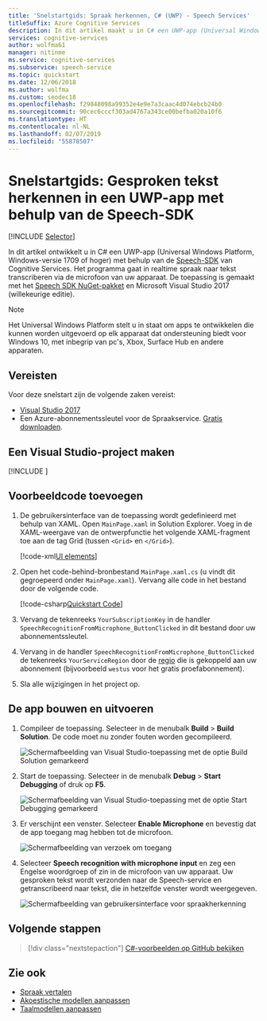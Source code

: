 ```yaml
---
title: 'Snelstartgids: Spraak herkennen, C# (UWP) - Speech Services'
titleSuffix: Azure Cognitive Services
description: In dit artikel maakt u in C# een UWP-app (Universal Windows Platform) met behulp van de Speech-SDK van Cognitive Services. U gaat in realtime spraak naar tekst transcriberen via de microfoon van uw apparaat. De toepassing is gemaakt met het Speech-SDK NuGet-pakket en Microsoft Visual Studio 2017.
services: cognitive-services
author: wolfma61
manager: nitinme
ms.service: cognitive-services
ms.subservice: speech-service
ms.topic: quickstart
ms.date: 12/06/2018
ms.author: wolfma
ms.custom: seodec18
ms.openlocfilehash: f29848098a99352e4e9e7a3caac4d074ebcb24b0
ms.sourcegitcommit: 90cec6cccf303ad4767a343ce00befba020a10f6
ms.translationtype: HT
ms.contentlocale: nl-NL
ms.lasthandoff: 02/07/2019
ms.locfileid: "55878507"
---
```

# <a name="quickstart-recognize-speech-in-a-uwp-app-by-using-the-speech-sdk"></a>Snelstartgids: Gesproken tekst herkennen in een UWP-app met behulp van de Speech-SDK

[!INCLUDE [Selector](../../../includes/cognitive-services-speech-service-quickstart-selector.md)]

In dit artikel ontwikkelt u in C# een UWP-app (Universal Windows Platform, Windows-versie 1709 of hoger) met behulp van de [Speech-SDK](speech-sdk.md) van Cognitive Services. Het programma gaat in realtime spraak naar tekst transcriberen via de microfoon van uw apparaat. De toepassing is gemaakt met het [Speech SDK NuGet-pakket](https://aka.ms/csspeech/nuget) en Microsoft Visual Studio 2017 (willekeurige editie).

> [!NOTE]
> Het Universal Windows Platform stelt u in staat om apps te ontwikkelen die kunnen worden uitgevoerd op elk apparaat dat ondersteuning biedt voor Windows 10, met inbegrip van pc's, Xbox, Surface Hub en andere apparaten.

## <a name="prerequisites"></a>Vereisten

Voor deze snelstart zijn de volgende zaken vereist:

* [Visual Studio 2017](https://visualstudio.microsoft.com/downloads/)
* Een Azure-abonnementssleutel voor de Spraakservice. [Gratis downloaden](get-started.md).

## <a name="create-a-visual-studio-project"></a>Een Visual Studio-project maken

[!INCLUDE [](../../../includes/cognitive-services-speech-service-quickstart-uwp-create-proj.md)]

## <a name="add-sample-code"></a>Voorbeeldcode toevoegen

1. De gebruikersinterface van de toepassing wordt gedefinieerd met behulp van XAML. Open `MainPage.xaml` in Solution Explorer. Voeg in de XAML-weergave van de ontwerpfunctie het volgende XAML-fragment toe aan de tag Grid (tussen `<Grid>` en `</Grid>`).

   [!code-xml[UI elements](~/samples-cognitive-services-speech-sdk/quickstart/csharp-uwp/helloworld/MainPage.xaml#StackPanel)]

1. Open het code-behind-bronbestand `MainPage.xaml.cs` (u vindt dit gegroepeerd onder `MainPage.xaml`). Vervang alle code in het bestand door de volgende code.

   [!code-csharp[Quickstart Code](~/samples-cognitive-services-speech-sdk/quickstart/csharp-uwp/helloworld/MainPage.xaml.cs#code)]

1. Vervang de tekenreeks `YourSubscriptionKey` in de handler `SpeechRecognitionFromMicrophone_ButtonClicked` in dit bestand door uw abonnementssleutel.

1. Vervang in de handler `SpeechRecognitionFromMicrophone_ButtonClicked` de tekenreeks `YourServiceRegion` door de [regio](regions.md) die is gekoppeld aan uw abonnement (bijvoorbeeld `westus` voor het gratis proefabonnement).

1. Sla alle wijzigingen in het project op.

## <a name="build-and-run-the-app"></a>De app bouwen en uitvoeren

1. Compileer de toepassing. Selecteer in de menubalk **Build** > **Build Solution**. De code moet nu zonder fouten worden gecompileerd.

    ![Schermafbeelding van Visual Studio-toepassing met de optie Build Solution gemarkeerd](media/sdk/qs-csharp-uwp-08-build.png "Geslaagde build")

1. Start de toepassing. Selecteer in de menubalk **Debug** > **Start Debugging** of druk op **F5**.

    ![Schermafbeelding van Visual Studio-toepassing met de optie Start Debugging gemarkeerd](media/sdk/qs-csharp-uwp-09-start-debugging.png "Start foutopsporing van de app")

1. Er verschijnt een venster. Selecteer **Enable Microphone** en bevestig dat de app toegang mag hebben tot de microfoon.

    ![Schermafbeelding van verzoek om toegang](media/sdk/qs-csharp-uwp-10-access-prompt.png "Start foutopsporing van de app")

1. Selecteer **Speech recognition with microphone input** en zeg een Engelse woordgroep of zin in de microfoon van uw apparaat. Uw gesproken tekst wordt verzonden naar de Speech-service en getranscribeerd naar tekst, die in hetzelfde venster wordt weergegeven.

    ![Schermafbeelding van gebruikersinterface voor spraakherkenning](media/sdk/qs-csharp-uwp-11-ui-result.png)

## <a name="next-steps"></a>Volgende stappen

> [!div class="nextstepaction"]
> [C#-voorbeelden op GitHub bekijken](https://aka.ms/csspeech/samples)

## <a name="see-also"></a>Zie ook

- [Spraak vertalen](how-to-translate-speech-csharp.md)
- [Akoestische modellen aanpassen](how-to-customize-acoustic-models.md)
- [Taalmodellen aanpassen](how-to-customize-language-model.md)

